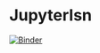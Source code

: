 # JupyterIsn
[![Binder](https://mybinder.org/badge_logo.svg)](https://mybinder.org/v2/gh/BugJackBarron/JupyterIsn/master?filepath=PY01_Debuter_Python.ipynb)

